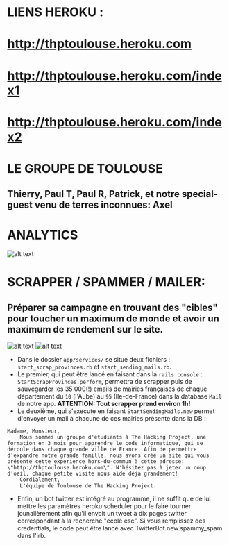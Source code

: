 # LIENS HEROKU : 
# http://thptoulouse.heroku.com
# http://thptoulouse.heroku.com/index1
# http://thptoulouse.heroku.com/index2

# LE GROUPE DE TOULOUSE
## **Thierry**, **Paul T**, **Paul R**, **Patrick**, et notre special-guest venu de terres inconnues: **Axel**

# ANALYTICS

![alt text](https://image.ibb.co/deNDZf/Capture-d-e-cran-2018-11-15-a-17-56-24.png)

# SCRAPPER / SPAMMER / MAILER: 
## Préparer sa campagne en trouvant des "cibles" pour toucher un maximum de monde et avoir un maximum de rendement sur le site.

![alt text](https://image.ibb.co/dnTO0L/Capture-d-e-cran-2018-11-15-a-02-57-02.png)
![alt text](https://image.ibb.co/dDiHS0/Capture-d-e-cran-2018-11-15-a-18-09-35.png)

* Dans le dossier `app/services/` se situe deux fichiers : `start_scrap_provinces.rb` et `start_sending_mails.rb`.
* Le premier, qui peut être lancé en faisant dans la `rails console` : `StartScrapProvinces.perform`, permettra de scrapper puis de sauvegarder les 35 000(!) emails de mairies françaises de chaque département du `10` (l'Aube) au `95` (Ile-de-France) dans la database `Mail` de notre app. **ATTENTION: Tout scrapper prend environ 1h!**
* Le deuxième, qui s'execute en faisant `StartSendingMails.new` permet d'envoyer un mail à chacune de ces mairies présente dans la DB :
``` 
Madame, Monsieur, 
    Nous sommes un groupe d'étudiants à The Hacking Project, une formation en 3 mois pour apprendre le code informatique, qui se déroule dans chaque grande ville de France. Afin de permettre d'expandre notre grande famille, nous avons créé un site qui vous présente cette experience hors-du-commun à cette adresse: \"http://thptoulouse.heroku.com\". N'hésitez pas à jeter un coup d'oeil, chaque petite visite nous aide déjà grandement!
    Cordialement, 
    L'équipe de Toulouse de The Hacking Project. 
```
* Enfin, un bot twitter est intégré au programme, il ne suffit que de lui mettre les paramètres heroku scheduler pour le faire tourner jounalièrement afin qu'il envoit un tweet à dix pages twitter correspondant à la recherche "ecole esc". Si vous remplissez des credentials, le code peut être lancé avec TwitterBot.new.spammy_spam dans l'irb.
